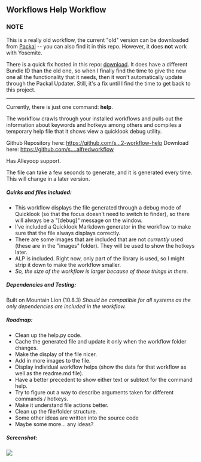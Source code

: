 ## Workflows Help Workflow ##

### NOTE ###
This is a really old workflow, the current "old" version can be downloaded from [Packal](http://www.packal.org) -- you can also find it in this repo. However, it does __not__ work with Yosemite.

There is a quick fix hosted in this repo: [download](https://github.com/shawnrice/alfred2-workflow-help/raw/master/whw.alfredworkflow). It does have a different Bundle ID than the old one, so when I finally find the time to give the new one all the functionality that it needs, then it won't automatically update through the Packal Updater. Still, it's a fix until I find the time to get back to this project.

------

Currently, there is just one command: __help__.

The workflow crawls through your installed workflows and pulls out the information about keywords and hotkeys among others and compiles a temporary help file that it shows view a quicklook debug utility.
 
Github Repository here: https://github.com/s...2-workflow-help
Download here: https://github.com/s....alfredworkflow
 
Has Alleyoop support.
 
The file can take a few seconds to generate, and it is generated every time. This will change in a later version.
 
##### Quirks and files included: #####
* This workflow displays the file generated through a debug mode of Quicklook (so that the focus doesn't need to switch to finder), so there will always be a "[debug]" message on the window.
* I've included a Quicklook Markdown generator in the workflow to make sure that the file always displays correctly.
* There are some images that are included that are not _currently_ used (these are in the "images" folder). They will be used to show the hotkeys later.
* ALP is included. Right now, only part of the library is used, so I might strip it down to make the workflow smaller.
* _So, the size of the workflow is larger because of these things in there._

##### Dependencies and Testing: #####
Built on Mountain Lion (10.8.3)
_Should be compatible for all systems as the only dependencies are included in the workflow._

##### Roadmap: #####
* Clean up the help.py code.
* Cache the generated file and update it only when the workflow folder changes.
* Make the display of the file nicer.
* Add in more images to the file.
* Display individual workflow helps (show the data for that workflow as well as the readme.md file).
* Have a better precedent to show either text or subtext for the command help.
* Try to figure out a way to describe arguments taken for different commands / hotkeys.
* Make it understand file actions better.
* Clean up the file/folder structure.
* Some other ideas are written into the source code
* Maybe some more... any ideas?
 
##### Screenshot: #####

<img src="https://github.com/shawnrice/alfred2-workflow-help/raw/master/screenshot.png">

